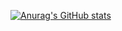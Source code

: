 [![Anurag's GitHub stats](https://github-readme-stats.vercel.app/api?username=jarvischan666)](https://github.com/anuraghazra/github-readme-stats)

